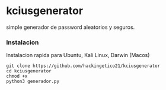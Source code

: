 # kciusgenerator
simple generador de password aleatorios y seguros.
### Instalacion
Instalacion rapida para Ubuntu, Kali Linux, Darwin (Macos)
```
git clone https://github.com/hackingetico21/kciusgenerator 
cd kciusgenerator
chmod +x 
python3 generador.py
```
